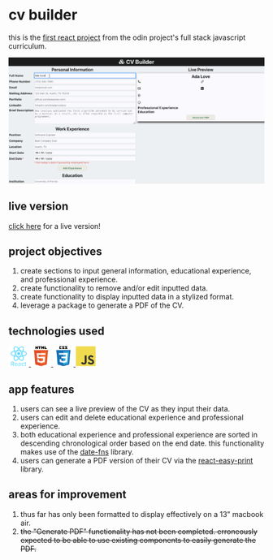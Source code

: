 # cv builder

this is the [first react project](https://www.theodinproject.com/paths/full-stack-javascript/courses/javascript/lessons/cv-application) from the odin project's full stack javascript curriculum.

![gif demonstrating the app's features](./cv-demo.gif)

## live version

[click here](https://jernestmyers.github.io/cv-project/) for a live version!

## project objectives

1. create sections to input general information, educational experience, and professional experience.
2. create functionality to remove and/or edit inputted data.
3. create functionality to display inputted data in a stylized format.
4. leverage a package to generate a PDF of the CV.

## technologies used

<p align="left"> 
<a href="https://reactjs.org/" target="_blank"> <img src="https://raw.githubusercontent.com/devicons/devicon/master/icons/react/react-original-wordmark.svg" alt="react" width="40" height="40"/> </a> 
<a href="https://www.w3.org/html/" target="_blank"> <img src="https://raw.githubusercontent.com/devicons/devicon/master/icons/html5/html5-original-wordmark.svg" alt="html5" width="40" height="40"/> </a> 
<a href="https://www.w3schools.com/css/" target="_blank"> <img src="https://raw.githubusercontent.com/devicons/devicon/master/icons/css3/css3-original-wordmark.svg" alt="css3" width="40" height="40"/> </a>
<a href="https://developer.mozilla.org/en-US/docs/Web/JavaScript" target="_blank"> <img src="https://raw.githubusercontent.com/devicons/devicon/master/icons/javascript/javascript-original.svg" alt="javascript" width="40" height="40"/> </a>
</p>

## app features

1. users can see a live preview of the CV as they input their data.
2. users can edit and delete educational experience and professional experience.
3. both educational experience and professional experience are sorted in descending chronological order based on the end date. this functionality makes use of the [date-fns](https://date-fns.org/) library.
4. users can generate a PDF version of their CV via the [react-easy-print](https://github.com/a-x-/react-easy-print#readme) library.

## areas for improvement

1. thus far has only been formatted to display effectively on a 13" macbook air.
2. ~~the "Generate PDF" functionality has not been completed. erroneously expected to be able to use existing components to easily generate the PDF.~~
